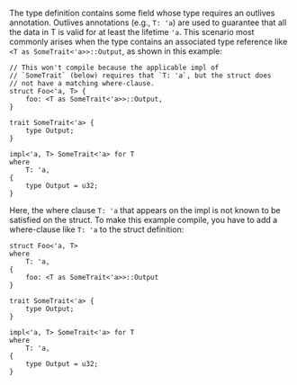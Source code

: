 The type definition contains some field whose type
requires an outlives annotation. Outlives annotations
(e.g., `T: 'a`) are used to guarantee that all the data in T is valid
for at least the lifetime `'a`. This scenario most commonly
arises when the type contains an associated type reference
like `<T as SomeTrait<'a>>::Output`, as shown in this example:

```compile_fail,E0309
// This won't compile because the applicable impl of
// `SomeTrait` (below) requires that `T: 'a`, but the struct does
// not have a matching where-clause.
struct Foo<'a, T> {
    foo: <T as SomeTrait<'a>>::Output,
}

trait SomeTrait<'a> {
    type Output;
}

impl<'a, T> SomeTrait<'a> for T
where
    T: 'a,
{
    type Output = u32;
}
```

Here, the where clause `T: 'a` that appears on the impl is not known to be
satisfied on the struct. To make this example compile, you have to add
a where-clause like `T: 'a` to the struct definition:

```
struct Foo<'a, T>
where
    T: 'a,
{
    foo: <T as SomeTrait<'a>>::Output
}

trait SomeTrait<'a> {
    type Output;
}

impl<'a, T> SomeTrait<'a> for T
where
    T: 'a,
{
    type Output = u32;
}
```
